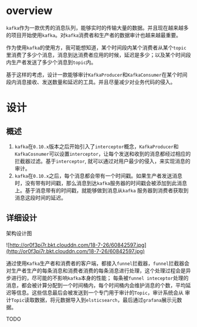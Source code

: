 # overview

`kafka`作为一款优秀的消息队列，能够实时的传输大量的数据。并且现在越来越多的项目开始使用`kafka`。对`kafka`消费者和生产者的数据审计也越来越最重要。

作为使用`kafka`的使用方，我可能想知道，某个时间段内某个消费者从某个`topic`里消费了多少个消息，消息到达消费者应用的时候，延迟是多少；以及某个时间段内生产者发送了多少个消息到`topic`内。

基于这样的考虑，设计一款能够审计`KafkaProducer`和`KafkaConsumer`在某个时间段内消息接收、发送数量和延迟的工具。并且尽量减少对业务代码的侵入。

# 设计

## 概述
 
1. `kafka`在`0.10.x`版本之后开始引入了`interceptor`概念，`KafkaProducer`和`KafkaCosnumer`可以设置`interceptor`，让每个发送和收到的消息都经过相应的拦截器过滤。基于`interceptor`,
就可以通过对用户最少的侵入，来实现消息的审计。
2. `kafka`在`0.10.x`之后，每个消息都会带有一个时间戳。如果生产者发送消息时，没有带有时间戳，那么消息到达`kafka`服务器的时间戳会被添加到此消息上。基于消息带有的时间戳，就能够做到消息从`kafka`
服务器到消费者获取到消息这段时间的延迟。

## 详细设计

架构设计图

![http://or0f3pi7r.bkt.clouddn.com/18-7-26/60842597.jpg](http://or0f3pi7r.bkt.clouddn.com/18-7-26/60842597.jpg)

通过使用`Kafka`生产者和消费者的客户端，都接入`funnel`拦截器，`funnel`拦截器会对生产者生产的每条消息和消费者消费的每条消息进行处理，这个处理过程会是异步进行的，尽可能的不影响`kafka`本身的性能；
每条被`funnel inteceptor`处理的消息，都会被计算分配到一个时间桶内，每个时间桶内会维护消息的个数，平均延迟等信息。这些信息最后会被发送到一个专门用于审计的`Topic`，审计系统会从
审计`Topic`读取数据，将元数据导入到`elsticsearch`，最后通过`grafana`展示元数据。

TODO